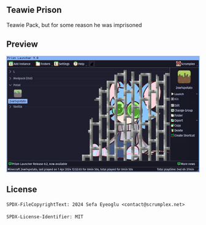 <!--
SPDX-FileCopyrightText: 2024 Sefa Eyeoglu <contact@scrumplex.net>

SPDX-License-Identifier: CC0-1.0
-->

Teawie Prison
---
Teawie Pack, but for some reason he was imprisoned

## Preview
![Preview](preview.png)

## License
```
SPDX-FileCopyrightText: 2024 Sefa Eyeoglu <contact@scrumplex.net>

SPDX-License-Identifier: MIT
```
